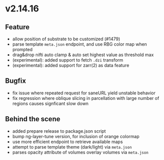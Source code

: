 # v2.14.16

## Feature

- allow position of substrate to be customized (#1479)
- parse template `meta.json` endpoint, and use RBG color map when prompted
- drag&drop nifti auto clamp & auto set highest value as threshold max
- (experimental): added support to fetch `.dzi` transform
- (experimental): added support for zarr(2) as data feature

## Bugfix

- fix issue where repeated request for saneURL yield unstable behavior
- fix regression where oblique slicing in parcellation with large number of regions causes signficant slow down

## Behind the scene

- added prepare release to package.json script
- bump ng-layer-tune version, for inclusion of orange colormap
- use more efficient endpoint to retrieve available maps
- attempt to parse template theme (dark/light) via `meta.json`
- parses opacity attribute of volumes overlay volumes via `meta.json`
